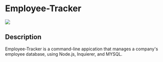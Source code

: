 # Employee-Tracker

<a href="https://choosealicense.com/licenses/mit" target="_blank"><img src="https://img.shields.io/badge/License-MIT-yellow.svg" /></a>

## Description

Employee-Tracker is a command-line appication that manages a company's employee database, using Node.js, Inquierer, and MYSQL.
